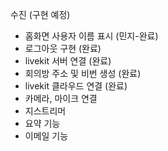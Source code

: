 수진 (구현 예정)
- 홈화면 사용자 이름 표시 (민지-완료)
- 로그아웃 구현 (완료)
- livekit 서버 연결 (완료)
- 회의방 주소 및 비번 생성 (완료)
- livekit 클라우드 연결 (완료)
- 카메라, 마이크 연결
- 지스트리머
- 요약 기능
- 이메일 기능




  



